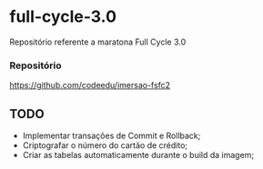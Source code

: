 # full-cycle-3.0
Repositório referente a maratona Full Cycle 3.0

### Repositório
https://github.com/codeedu/imersao-fsfc2

## TODO
- Implementar transações de Commit e Rollback;
- Criptografar o número do cartão de crédito;
- Criar as tabelas automaticamente durante o build da imagem;